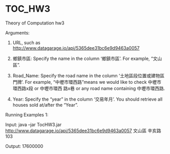 TOC_HW3
=======

Theory of Computation hw3

Arguments:

1. URL, such as http://www.datagarage.io/api/5365dee31bc6e9d9463a0057

2. 鄉鎮市區: Specify the name in the column ‘鄉鎮市區’. For example, “文山區”.

3. Road_Name: Specify the road name in the column ‘土地區段位置或建物區門牌’. For
   example, “中壢市環西路”means we would like to check 中壢市環西路x段 or 中壢市環西
   路x巷 or any road name containing 中壢市環西路.

4. Year: Specify the “year” in the column ‘交易年月’. You should retrieve all houses sold at/after
the “Year”.


Running Examples 1:

Input: java –jar TocHW3.jar http://www.datagarage.io/api/5365dee31bc6e9d9463a0057 文山區 辛亥路 103

Output:
17600000
